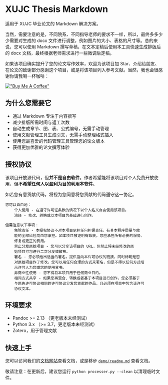 # XUJC Thesis Markdown

适用于 XUJC 毕业论文的 Markdown 解决方案。

当然，需要注意的是，不同院系、不同指导老师的要求不一样，所以，最终多多少少需要对生成的 docx 文件进行调整，例如图片的大小、表格的尺寸等。总的来说，您可以使用 Markdown 撰写草稿，在文本定稿后使用本工具快速生成排版后的 docx 文档，最终根据老师需求进行一些微调后定稿。

如果该项目确实提升了您的论文写作效率，欢迎为该项目加 Star、介绍给朋友、在论文的致谢部分感谢这个项目，或是将该项目列入参考文献。当然，我也会很感谢你请我喝一杯咖啡：

[!["Buy Me A Coffee"](https://www.buymeacoffee.com/assets/img/custom_images/orange_img.png)](https://www.buymeacoffee.com/foldblade)

## 为什么您需要它

- 通过 Markdown 专注于内容撰写
- 减少排版所需时间与返工次数
- 自动生成章节、图、表、公式编号，无需手动管理
- 使用文献管理工具生成引文，无需手动整理格式插入
- 使用您最喜爱的代码管理工具管理您的论文版本
- 获得更加优雅的论文撰写体验

## 授权协议

该项目开放源代码，但**并不是自由软件**。作者希望能将该项目对个人免费开放使用，但**不希望任何人以盈利为目的利用本软件**。

如若您有意贡献代码，将视为您同意将您贡献的代码遵守这一协定。

```
您可以自由地：
    个人使用 - 在遵守许可证条款的情况下以个人名义自由使用该项目。
    演绎 - 修改、转换或以本项目为基础进行创作。

但需注意以下事项：
    免除责任 - 本授权协议不对本项目承担任何担保责任。有关本程序质量与效
    能的全部风险均由您承担。如本项目被证明有瑕疵，您应承担所有必要的服务、
    修复或更正的费用。
    禁止分发原始项目 - 您可以分享该项目的 URL，但禁止将未经修改的原
    始项目打包进行二次分发或散布。
    署名 - 您必须给出适当的署名，提供指向本许可协议的链接，同时标明是否
    对原始项目作了修改。您可以用任何合理的方式来署名，但是不得以任何方式暗
    示许可人为您或您的使用背书。
    非商业性使用 - 您不得将本项目用于任何商业目的。
    相同方式共享 - 如果您再混合、转换或者基于本项目进行创作，您必须基于
    与原先许可协议相同的许可协议分发您贡献的作品，且必须在项目中包含该许可
    协议文本。
```

## 环境要求

- Pandoc >= 2.13 （更老版本未经测试）
- Python 3.x （>= 3.7，更老版本未经测试）
- Zotero，用于管理文献

## 快速上手

您可以访问我们的[文档网站](https://foldblade.github.io/XUJC-thesis-markdown)查看文档，或是移步 [`demo/readme.md`](./demo/readme.md) 查看文档。

敬请注意：在更新后，建议您运行 `python processer.py --clean` 以清理临时文件。

